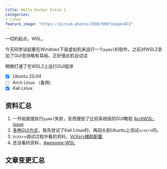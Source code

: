 ```yaml
---
title: Hello Docker Extra 1
categories:
- Linux
feature_image: "https://picsum.photos/2560/600?image=872"
---
```


一切的起点，WSL。

今天同学谈起要在Windows下装虚拟机来运行一个`pymol`的软件。之前对WSL2添加了GUI支持略有耳闻，正好借此机会试试

稍微打通了在WSL2上运行GUI程序

- [x] Ubuntu 20.04 
- [ ] Arch Linux （备用）
- [x] Kali Linux

## 资料汇总

1. 一开始直接执行`pymol`失败，反而搜到了比较系统级的GUI教程 [ArchWSL-issue](https://github.com/yuk7/ArchWSL/issues/200)
2. [多种GUI方式](https://techcommunity.microsoft.com/t5/windows-dev-appconsult/running-wsl-gui-apps-on-windows-10/ba-p/1493242)，我先尝试了Kali Linux的，再回头到Ubuntu上测试`vcxsrv`的。
3. `VcXsrv`调试过程中看的资料，[VcXsrv辅助配置](https://zhuanlan.zhihu.com/p/137618871)
4. 还没看的资料，[Awesome-WSL](https://github.com/sirredbeard/Awesome-WSL)


## 文章变更汇总

